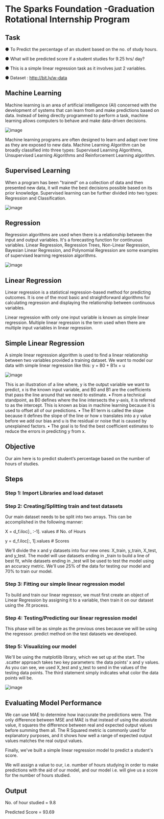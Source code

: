 #   The Sparks Foundation -Graduation Rotational Internship Program
## Task  
● To Predict the percentage of an student based on the no. of study hours.

● What will be predicted score if a student studies for 9.25 hrs/ day?

● This is a simple linear regression task as it involves just 2 variables.

● Dataset : http://bit.ly/w-data


## Machine Learning

Machine learning is an area of artificial intelligence (AI) concerned with the development of systems that can learn from and make predictions based on data. Instead of being directly programmed to perform a task, machine learning allows computers to behave and make data-driven decisions. 

![image](https://user-images.githubusercontent.com/70087327/133468362-0d9fc91c-8995-4452-a72b-f2a3649e2930.png)


Machine learning programs are often designed to learn and adapt over time as they are exposed to new data. Machine Learning Algorithm can be broadly classified into three types: Supervised Learning Algorithms, Unsupervised Learning Algorithms and Reinforcement Learning algorithm.

## Supervised Learning


When a program has been "trained" on a collection of data and then presented new data, it will make the best decisions possible based on its prior knowledge. Supervised learning can be further divided into two types: Regression and Classification.

![image](https://user-images.githubusercontent.com/70087327/133468497-ba6200f2-9a8c-412c-88b9-2bf3854a11a5.png)

## Regression

Regression algorithms are used when there is a relationship between the input and output variables. It's a forecasting function for continuous variables. Linear Regression, Regression Trees, Non-Linear Regression, Bayesian Linear Regression, and Polynomial Regression are some examples of supervised learning regression algorithms.

![image](https://user-images.githubusercontent.com/70087327/133468656-ac1388c1-4790-45d3-98a1-48130451f6be.png)


## Linear Regression

Linear regression is a statistical regression-based method for predicting outcomes. It is one of the most basic and straightforward algorithms for calculating regression and displaying the relationship between continuous variables. 

Linear regression with only one input variable is known as simple linear regression. Multiple linear regression is the term used when there are multiple input variables in linear regression.

## Simple Linear Regression

A simple linear regression algorithm is used to find a linear relationship between two variables provided a training dataset. We want to model our data with simple linear regression like this: y = B0 + B1x + u

![image](https://user-images.githubusercontent.com/70087327/133468880-5b40afc2-a14f-4736-af02-fd8282a062ad.png)


This is an illustration of a line where, y is the output variable we want to predict, x is the known input variable, and B0 and B1 are the coefficients that pass the line around that we need to estimate. 
•	From a technical standpoint, as B0 defines where the line intersects the y-axis, it is referred to as the intercept. This is known as bias in machine learning because it is used to offset all of our predictions. 
•	The B1 term is called the slope because it defines the slope of the line or how x translates into a y value before we add our bias and u is the residual or noise that is caused by unexplained factors.
•	The goal is to find the best coefficient estimates to reduce the errors in predicting y from x.

## Objective
Our aim here is to predict student’s percentage based on the number of hours of studies. 

## Steps

### Step 1: Import Libraries and load dataset 
 
### Step 2: Creating/Splitting train and test datasets

Our main dataset needs to be split into two arrays. This can be accomplished in the following manner:

X = d_f.iloc[:, :-1]. values  # No. of Hours

y = d_f.iloc[:, 1].values  # Scores


We'll divide the x and y datasets into four new ones: X_train, y_train, X_test, and y_test. The model will use datasets ending in _train to build a line of best fit, while datasets ending in _test will be used to test the model using an accuracy metric. 
We'll use 25% of the data for testing our model and 70% to train our model.


### Step 3: Fitting our simple linear regression model

To build and train our linear regressor, we must first create an object of Linear Regression by assigning it to a variable, then train it on our dataset using the .fit process.

### Step 4: Testing/Predicting our linear regression model

This phase will be as simple as the previous ones because we will be using the regressor. predict method on the test datasets we developed.


### Step 5: Visualizing our model

We'll be using the matplotlib library, which we set up at the start.
The .scatter approach takes two key parameters: the data points' x and y values. As you can see, we used X_test and y_test to send in the values of the testing data points. The third statement simply indicates what color the data points will be. 

![image](https://user-images.githubusercontent.com/70087327/133466742-538b70d6-4de5-4912-bd0e-90392f0bdfe1.png)


## Evaluating Model Performance

We can use MAE to determine how inaccurate the predictions were. The only difference between MSE and MAE is that instead of using the absolute value, it squares the difference between real and expected output values before summing them all. The R Squared metric is commonly used for explanatory purposes, and it shows how well a range of expected output values matches the real output values. 

Finally, we've built a simple linear regression model to predict a student's score. 


We will assign a value to our, i.e. number of hours studying in order to make predictions with the aid of our model, and our model i.e. will give us a score for the number of hours studied.


## Output

No. of hour studied = 9.8

Predicted Score = 93.69








